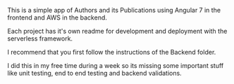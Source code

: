 This is a simple app of Authors and its Publications using Angular 7 in the frontend and AWS in the backend.

Each project has it's own readme for development and deployment with the serverless framework.

I recommend that you first follow the instructions of the Backend folder.

I did this in my free time during a week so its missing some important stuff like unit testing, end to end testing and backend validations.
